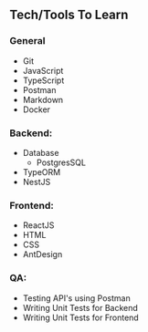 
## Tech/Tools To Learn


### General

-  Git
- JavaScript
- TypeScript
- Postman
- Markdown
- Docker 


### Backend:

- Database
    - PostgresSQL
- TypeORM
- NestJS


### Frontend:

- ReactJS
- HTML
- CSS
- AntDesign

### QA:

- Testing API's using Postman
- Writing Unit Tests for Backend
- Writing Unit Tests for Frontend 